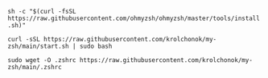 `sh -c "$(curl -fsSL https://raw.githubusercontent.com/ohmyzsh/ohmyzsh/master/tools/install.sh)"`

`curl -sSL https://raw.githubusercontent.com/krolchonok/my-zsh/main/start.sh | sudo bash`

`sudo wget -O .zshrc https://raw.githubusercontent.com/krolchonok/my-zsh/main/.zshrc`
